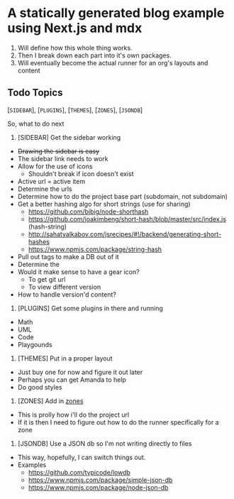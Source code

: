 # A statically generated blog example using Next.js and mdx
1. Will define how this whole thing works.
  1. Then I break down each part into it's own packages.
1. Will eventually become the actual runner for an org's layouts and content

## Todo Topics
[`SIDEBAR`], [`PLUGINS`], [`THEMES`], [`ZONES`], [`JSONDB`]

So, what to do next
1. [SIDEBAR] Get the sidebar working
  * ~~Drawing the sidebar is easy~~
  * The sidebar link needs to work
  * Allow for the use of icons
    * Shouldn't break if icon doesn't exist
  * Active url = active item
  * Determine the urls
  * Determine how to do the project base part (subdomain, not subdomain)
  * Get a better hashing algo for short strings (use for sharing)
    - https://github.com/bibig/node-shorthash
    - https://github.com/joakimbeng/short-hash/blob/master/src/index.js (hash-string)
    - http://sahatyalkabov.com/jsrecipes/#!/backend/generating-short-hashes
    - https://www.npmjs.com/package/string-hash
  * Pull out tags to make a DB out of it
  * Determine the
  * Would it make sense to have a gear icon?
    - To get git url
    - To view different version
  * How to handle version'd content?
1. [PLUGINS] Get some plugins in there and running
  * Math
  * UML
  * Code
  * Playgounds
1. [THEMES] Put in a proper layout
  * Just buy one for now and figure it out later
  * Perhaps you can get Amanda to help
  * Do good styles
1. [ZONES] Add in [zones](https://github.com/vercel/next.js/tree/canary/examples/with-zones)
  * This is prolly how i'll do the project url
  * If it is then I need to figure out how to do the runner specifically for a zone
1. [JSONDB] Use a JSON db so I'm not writing directly to files
  * This way, hopefully, I can switch things out.
  * Examples
    * https://github.com/typicode/lowdb
    * https://www.npmjs.com/package/simple-json-db
    * https://www.npmjs.com/package/node-json-db


